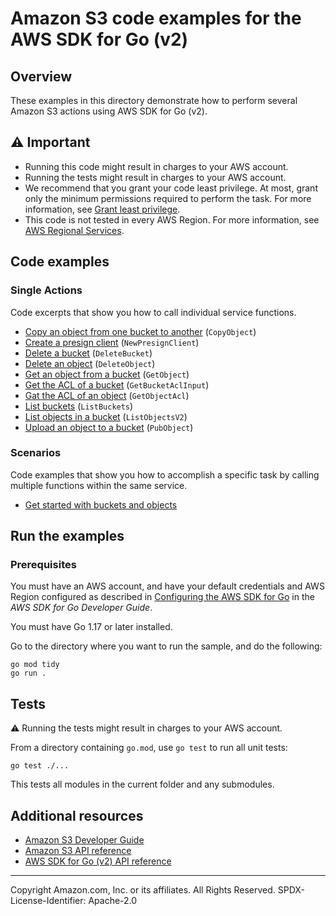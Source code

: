 # Amazon S3 code examples for the AWS SDK for Go (v2)

## Overview

These examples in this directory demonstrate how to perform several Amazon S3
actions using AWS SDK for Go (v2).

## ⚠️ Important

- Running this code might result in charges to your AWS account.
- Running the tests might result in charges to your AWS account.
- We recommend that you grant your code least privilege. At most, grant only
  the minimum permissions required to perform the task. For more information,
  see [Grant least privilege](https://docs.aws.amazon.com/IAM/latest/UserGuide/best-practices.html#grant-least-privilege).
- This code is not tested in every AWS Region. For more information, see [AWS Regional Services](https://aws.amazon.com/about-aws/global-infrastructure/regional-product-services/).

## Code examples

### Single Actions

Code excerpts that show you how to call individual service functions.

- [Copy an object from one bucket to another](common/main.go) (`CopyObject`)
- [Create a presign client](common/main.go) (`NewPresignClient`)
- [Delete a bucket](common/main.go) (`DeleteBucket`)
- [Delete an object](common/main.go) (`DeleteObject`)
- [Get an object from a bucket](common/main.go) (`GetObject`)
- [Get the ACL of a bucket](GetBucketAcl/GetBucketAclv2.go) (`GetBucketAclInput`)
- [Gat the ACL of an object](GetBucketAcl/GetBucketAclv2.go) (`GetObjectAcl`)
- [List buckets](common/main.go) (`ListBuckets`)
- [List objects in a bucket](common/main.go) (`ListObjectsV2`)
- [Upload an object to a bucket](common/main.go) (`PubObject`)

### Scenarios

Code examples that show you how to accomplish a specific task by calling
multiple functions within the same service.

* [Get started with buckets and objects](common/main.go)

## Run the examples

### Prerequisites

You must have an AWS account, and have your default credentials and AWS Region
configured as described in
[Configuring the AWS SDK for Go](https://docs.aws.amazon.com/sdk-for-go/v1/developer-guide/configuring-sdk.html)
in the *AWS SDK for Go Developer Guide*.

You must have Go 1.17 or later installed.

Go to the directory where you want to run the sample, and do the following:

```
go mod tidy
go run .
```

## Tests

⚠️ Running the tests might result in charges to your AWS account.

From a directory containing `go.mod`, use `go test` to run all unit tests:

```
go test ./...
```

This tests all modules in the current folder and any submodules.

## Additional resources

- [Amazon S3 Developer Guide](https://docs.aws.amazon.com/amazonglacier/amazons3/dev/introduction.html)
- [Amazon S3 API reference](https://docs.aws.amazon.com/AmazonS3/latest/API/Welcome.html)
- [AWS SDK for Go (v2) API reference](https://pkg.go.dev/github.com/aws/aws-sdk-go-v2/service/s3)

---

Copyright Amazon.com, Inc. or its affiliates. All Rights Reserved. SPDX-License-Identifier: Apache-2.0
